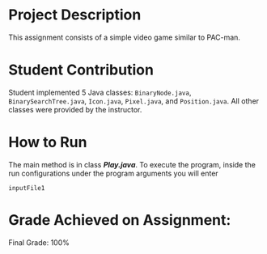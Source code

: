 # Project Description
This assignment consists of a simple video game similar to PAC-man.

# Student Contribution
Student implemented 5 Java classes: `BinaryNode.java`, `BinarySearchTree.java`, `Icon.java`, `Pixel.java`, and `Position.java`. All other classes were provided by the instructor.

# How to Run
The main method is in class ***Play.java***. To execute the program, inside the run configurations under the program arguments you will enter

`inputFile1`

# Grade Achieved on Assignment:
Final Grade: 100%
